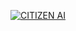 [![CITIZEN AI](https://img.shields.io/badge/%F0%9F%A4%97-Editutor%20AI%20PROJECT-blue)](https://huggingface.co/spaces/Logu018/EduTutor_ai_project)
